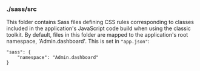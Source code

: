 ### ./sass/src

This folder contains Sass files defining CSS rules corresponding to classes
included in the application's JavaScript code build when using the classic toolkit.
By default, files in this folder are mapped to the application's root namespace, 'Admin.dashboard'.
This is set in `"app.json"`:

    "sass": {
        "namespace": "Admin.dashboard"
    }